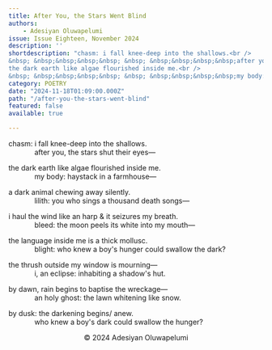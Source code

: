 ```yaml
---
title: After You, the Stars Went Blind
authors:
    - Adesiyan Oluwapelumi
issue: Issue Eighteen, November 2024
description: ''
shortdescription: "chasm: i fall knee-deep into the shallows.<br />
&nbsp; &nbsp;&nbsp;&nbsp;&nbsp; &nbsp; &nbsp;&nbsp;&nbsp;&nbsp;after you, the stars shut their eyes—<br /><br />
the dark earth like algae flourished inside me.<br />
&nbsp; &nbsp;&nbsp;&nbsp;&nbsp; &nbsp; &nbsp;&nbsp;&nbsp;&nbsp;my body: haystack in a farmhouse—<br />"
category: POETRY
date: "2024-11-18T01:09:00.000Z"
path: "/after-you-the-stars-went-blind"
featured: false
available: true

---
```


chasm: i fall knee-deep into the shallows.<br />
&nbsp; &nbsp;&nbsp;&nbsp;&nbsp; &nbsp; &nbsp;&nbsp;&nbsp;&nbsp;after you, the stars shut their eyes—<br />

the dark earth like algae flourished inside me.<br />
&nbsp; &nbsp;&nbsp;&nbsp;&nbsp; &nbsp; &nbsp;&nbsp;&nbsp;&nbsp;my body: haystack in a farmhouse—<br />

a dark animal chewing away silently.<br />
&nbsp; &nbsp;&nbsp;&nbsp;&nbsp; &nbsp; &nbsp;&nbsp;&nbsp;&nbsp;lilith: you who sings a thousand death songs—<br />

i haul the wind like an harp & it seizures my breath.<br />
&nbsp; &nbsp;&nbsp;&nbsp;&nbsp; &nbsp; &nbsp;&nbsp;&nbsp;&nbsp;bleed: the moon peels its white into my mouth—<br />

the language inside me is a thick mollusc.<br />
&nbsp; &nbsp;&nbsp;&nbsp;&nbsp; &nbsp; &nbsp;&nbsp;&nbsp;&nbsp;blight: who knew a boy's hunger could swallow the dark?<br />

the thrush outside my window is mourning—<br />
&nbsp; &nbsp;&nbsp;&nbsp;&nbsp; &nbsp; &nbsp;&nbsp;&nbsp;&nbsp;i, an eclipse: inhabiting a shadow's hut.<br />

by dawn, rain begins to baptise the wreckage—<br />
&nbsp; &nbsp;&nbsp;&nbsp;&nbsp; &nbsp; &nbsp;&nbsp;&nbsp;&nbsp;an holy ghost: the lawn whitening like snow.<br />

by dusk: the darkening begins/ anew.<br />
&nbsp; &nbsp;&nbsp;&nbsp;&nbsp; &nbsp; &nbsp;&nbsp;&nbsp;&nbsp;who knew a boy's dark could swallow the hunger?<br />


<p style="text-align: center;">© 2024 Adesiyan Oluwapelumi</p>

